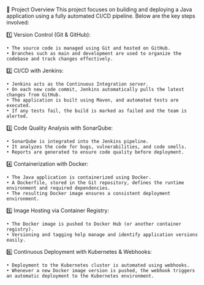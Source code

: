 
🔧 Project Overview This project focuses on building and deploying a Java application using a fully automated CI/CD pipeline. Below are the key steps involved:

1️⃣ Version Control (Git & GitHub):

    • The source code is managed using Git and hosted on GitHub.
    • Branches such as main and development are used to organize the codebase and track changes effectively.

2️⃣ CI/CD with Jenkins:

    • Jenkins acts as the Continuous Integration server.
    • On each new code commit, Jenkins automatically pulls the latest changes from GitHub.
    • The application is built using Maven, and automated tests are executed.
    • If any tests fail, the build is marked as failed and the team is alerted.

3️⃣ Code Quality Analysis with SonarQube:

    • SonarQube is integrated into the Jenkins pipeline.
    • It analyzes the code for bugs, vulnerabilities, and code smells.
    • Reports are generated to ensure code quality before deployment.

4️⃣ Containerization with Docker:

    • The Java application is containerized using Docker.
    • A Dockerfile, stored in the Git repository, defines the runtime environment and required dependencies.
    • The resulting Docker image ensures a consistent deployment environment.

5️⃣ Image Hosting via Container Registry:

    • The Docker image is pushed to Docker Hub (or another container registry).
    • Versioning and tagging help manage and identify application versions easily.

6️⃣ Continuous Deployment with Kubernetes & Webhooks:

    • Deployment to the Kubernetes cluster is automated using webhooks.
    • Whenever a new Docker image version is pushed, the webhook triggers an automatic deployment to the Kubernetes environment.
